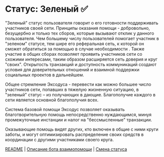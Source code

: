 # Статус: Зеленый ✅

"Зеленый" статус пользователя говорит о его готовности поддерживать участников своей сети. Принципы оказания помощи - добровольно, безущербно и только тех сборов, которые вызывают отклик у данного пользователя. Чем большему числу пользователей помогает участник в "зеленом" статусе, тем шире его реферальная сеть, к которой он сможет обратиться за помощью в случае необходимости . Также участие в общих сборах позволяет проявить участников сети со схожими интересами, таким образом расширяется сеть доверия и круг "своих". Открытость транзакций и доступность коммуникаций создают условия для доверительных отношений и взаимной поддержки социальных проектов в дальнейшем.

Общее стремление Эксодуса - перевести как можно большее число участников сети, попавших в тяжелую жизненную ситуацию, в "зеленый" статус – из получающих в дающие. Благополучие каждого в сети является основной благополучия всех.

Система базовой помощи Эксодус позволяет оказывать благотворительную помощь непосредственно нуждающимся, минуя промежуточные инстанции и налог на "бессмысленные" транзакции. 

Оказывающие помощь видят других, кто включен в общие с ними круги заботы, и могут оптимизировать распределение своих средств в координации с другими участниками своего круга. 

[README](README.md)  |   [Описание бота взаимопомощи](../index.md) | [Смена статуса](../actions/change_status.md)
